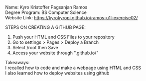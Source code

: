 Name: Kyro Kristoffer Pagsanjan Ramos <br>
Degree Program: BS Computer Science <br>
Website Link: https://kyrokyropi.github.io/ramos-u1l-exercise02/ <br>

STEPS ON CREATING A GITHUB PAGE:
1) Push your HTML and CSS Files to your repository
2) Go to settings > Pages > Deploy a Branch 
3) Select /root then Save
4) Access your website through "<Github username>.github.io/<repository name>"

Takeaways: <br>
I recalled how to code and make a webpage using HTML and CSS <br>
I also learned how to deploy websites using github

